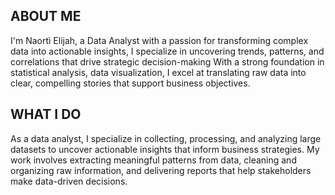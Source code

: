 <!--Section 1: Introduce your self-->
## ABOUT ME

I'm Naorti Elijah, a Data Analyst with a passion for transforming complex data into actionable insights, I specialize in uncovering trends, patterns, and correlations that drive strategic decision-making With a strong foundation in statistical analysis, data visualization, I excel at translating raw data into clear, compelling stories that support business objectives.


<!--Mention your top/relevant skills here - core and solf skills-->
## WHAT I DO

As a data analyst, I specialize in collecting, processing, and analyzing large datasets to uncover actionable insights that inform business strategies. My work involves extracting meaningful patterns from data, cleaning and organizing raw information, and delivering reports that help stakeholders make data-driven decisions.
